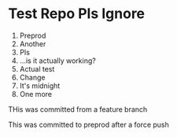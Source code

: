 # Test Repo Pls Ignore

1. Preprod
1. Another
1. Pls
1. ...is it actually working?
1. Actual test
1. Change
1. It's midnight
1. One more

THis was committed from a feature branch

This was committed to preprod after a force push
